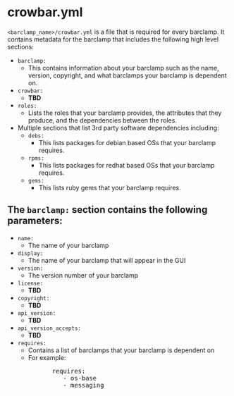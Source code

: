 # crowbar.yml

`<barclamp_name>/crowbar.yml` is a file that is required for every barclamp.  It contains metadata for the barclamp that includes the following high level sections:

* `barclamp:`
    * This contains information about your barclamp such as the name, version, copyright, and what barclamps your barclamp is dependent on.
* `crowbar:`
    * **TBD**
* `roles:`
    * Lists the roles that your barclamp provides, the attributes that they produce, and the dependencies between the roles.
* Multiple sections that list 3rd party software dependencies including:
    * `debs:`
        * This lists packages for debian based OSs that your barclamp requires.
    * `rpms:`
        * This lists packages for redhat based OSs that your barclamp requires.
    * `gems:`
        * This lists ruby gems that your barclamp requires.

## The `barclamp:` section contains the following parameters:
* `name:`
    * The name of your barclamp
* `display:`
    * The name of your barclamp that will appear in the GUI
* `version:`
    * The version number of your barclamp
* `license:`
    * **TBD**
* `copyright:`
    * **TBD**
* `api_version:`
    * **TBD**
* `api_version_accepts:`
    * **TBD**
* `requires:`
    * Contains a list of barclamps that your barclamp is dependent on
    * For example:
<pre>            requires:
               - os-base
               - messaging</pre>
